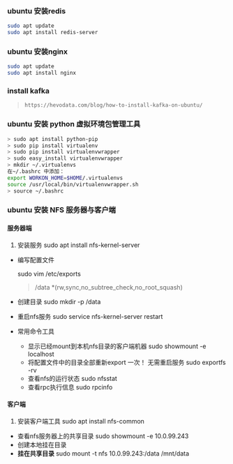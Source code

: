 ### ubuntu 安装redis
```bash
sudo apt update
sudo apt install redis-server
```
### ubuntu 安装nginx
```bash
sudo apt update
sudo apt install nginx
```
### install kafka
> `https://hevodata.com/blog/how-to-install-kafka-on-ubuntu/`

### ubuntu 安装 python 虚拟环境包管理工具
```bash
> sudo apt install python-pip
> sudo pip install virtualenv
> sudo pip install virtualenvwrapper
> sudo easy_install virtualenvwrapper
> mkdir ~/.virtualenvs
在~/.bashrc 中添加：
export WORKON_HOME=$HOME/.virtualenvs
source /usr/local/bin/virtualenvwrapper.sh
> source ~/.bashrc
```

### ubuntu 安装 NFS 服务器与客户端
#### 服务器端

1. 安装服务
    sudo apt install nfs-kernel-server
-  编写配置文件

    sudo vim /etc/exports
    > /data *(rw,sync,no_subtree_check,no_root_squash)
- 创建目录
    sudo mkdir -p /data 
- 重启nfs服务
    sudo service nfs-kernel-server restart
- 常用命令工具
    - 显示已经mount到本机nfs目录的客户端机器
        sudo showmount -e localhost
    - 将配置文件中的目录全部重新export 一次！ 无需重启服务
        sudo exportfs -rv
    - 查看nfs的运行状态
        sudo nfsstat
    - 查看rpc执行信息
        sudo rpcinfo
#### 客户端

1. 安装客户端工具
    sudo apt install nfs-common
-  查看nfs服务器上的共享目录
    sudo showmount -e 10.0.99.243
-  创建本地挂在目录
-  **挂在共享目录**
    sudo mount -t nfs 10.0.99.243:/data /mnt/data

    









